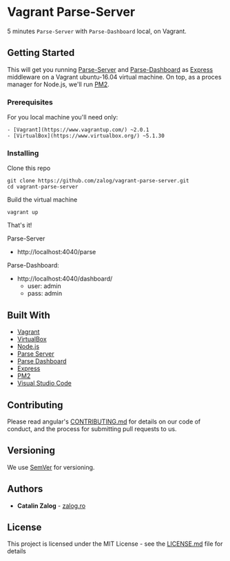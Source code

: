 # Vagrant Parse-Server

5 minutes `Parse-Server` with `Parse-Dashboard` local, on Vagrant.

## Getting Started

This will get you running [Parse-Server](http://parseplatform.org/) and [Parse-Dashboard](https://github.com/parse-community/parse-dashboard) as [Express](https://expressjs.com/) middleware on a Vagrant ubuntu-16.04 virtual machine. On top, as a proces manager for Node.js, we'll run [PM2](http://pm2.io/).

### Prerequisites

For you local machine you'll need only:

```
- [Vagrant](https://www.vagrantup.com/) ~2.0.1
- [VirtualBox](https://www.virtualbox.org/) ~5.1.30
```

### Installing

Clone this repo

```
git clone https://github.com/zalog/vagrant-parse-server.git
cd vagrant-parse-server
```

Build the virtual machine

```
vagrant up
```

That's it!

Parse-Server
- http://localhost:4040/parse

Parse-Dashboard:
- http://localhost:4040/dashboard/
  - user: admin
  - pass: admin

## Built With

* [Vagrant](https://www.vagrantup.com/)
* [VirtualBox](https://www.virtualbox.org/)
* [Node.js](https://nodejs.org/)
* [Parse Server](https://github.com/parse-community/parse-server)
* [Parse Dashboard](https://github.com/parse-community/parse-dashboard)
* [Express](https://expressjs.com/)
* [PM2](http://pm2.io/)
* [Visual Studio Code](https://code.visualstudio.com/)

## Contributing

Please read angular's [CONTRIBUTING.md](https://github.com/angular/angular/blob/master/CONTRIBUTING.md) for details on our code of conduct, and the process for submitting pull requests to us.

## Versioning

We use [SemVer](http://semver.org/) for versioning.

## Authors

* **Catalin Zalog** - [zalog.ro](http://zalog.ro/)

## License

This project is licensed under the MIT License - see the [LICENSE.md](https://en.wikipedia.org/wiki/MIT_License) file for details
